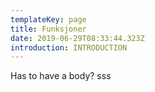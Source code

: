 ```yaml
---
templateKey: page
title: Funksjoner
date: 2019-06-29T08:33:44.323Z
introduction: INTRODUCTION
---
```

Has to have a body? sss
